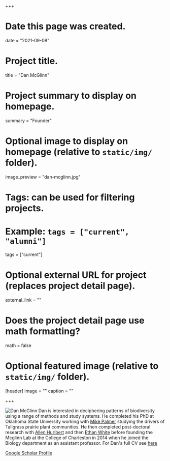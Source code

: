 +++
# Date this page was created.
date = "2021-09-08"

# Project title.
title = "Dan McGlinn"

# Project summary to display on homepage.
summary = "Founder"

# Optional image to display on homepage (relative to `static/img/` folder).
image_preview = "dan-mcglinn.jpg"

# Tags: can be used for filtering projects.
# Example: `tags = ["current", "alumni"]`
tags = ["current"]

# Optional external URL for project (replaces project detail page).
external_link = ""

# Does the project detail page use math formatting?
math = false

# Optional featured image (relative to `static/img/` folder).
[header]
image = ""
caption = ""

+++

![Dan McGlinn](/img/dan-ireland.jpg)
Dan is interested in deciphering patterns of biodiversity using a range of methods and study systems. 
He completed his PhD at Oklahoma State University working with [Mike Palmer](http://plantbio.okstate.edu/faculty/faculty/135-bios/395-dr-michael-w-palmer) studying the drivers of Tallgrass prairie plant communities.
He then completed post-doctoral research with [Allen Hurlbert](http://labs.bio.unc.edu/Hurlbert/) and then 
[Ethan White](http://weecology.org) before founding the Mcglinn Lab at the College of Charleston in 2014 when he joined the Biology department as an assistant professor. For Dan's full CV see [here](/files/mcglinn-CV.pdf)

[Google Scholar Profile](https://scholar.google.com/citations?user=w9aKu_0AAAAJ&hl=en)